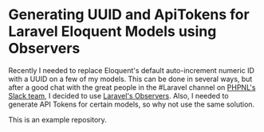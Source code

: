 # Generating UUID and ApiTokens for Laravel Eloquent Models using Observers
Recently I needed to replace Eloquent's default auto-increment numeric ID with a UUID on a few of my models. 
This can be done in several ways, but after a good chat with the great people in the #Laravel channel on [PHPNL's Slack team](http://phpnl.nl), I decided to use [Laravel's Observers](https://laravel.com/docs/5.4/eloquent#observers). 
Also, I needed to generate API Tokens for certain models, so why not use the same solution.
 
This is an example repository.